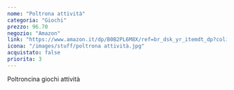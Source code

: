 ```yaml
---
nome: "Poltrona attività"
categoria: "Giochi"
prezzo: 96.70
negozio: "Amazon"
link: "https://www.amazon.it/dp/B0B2PL6M8X/ref=br_dsk_yr_itemdt_dp?colid=3QGQUT8WCNDK0&coliid=I3SF290VR1SM3I"
icona: "/images/stuff/poltrona attività.jpg"
acquistato: false
priorita: 3
---
```


Poltroncina giochi attività 
